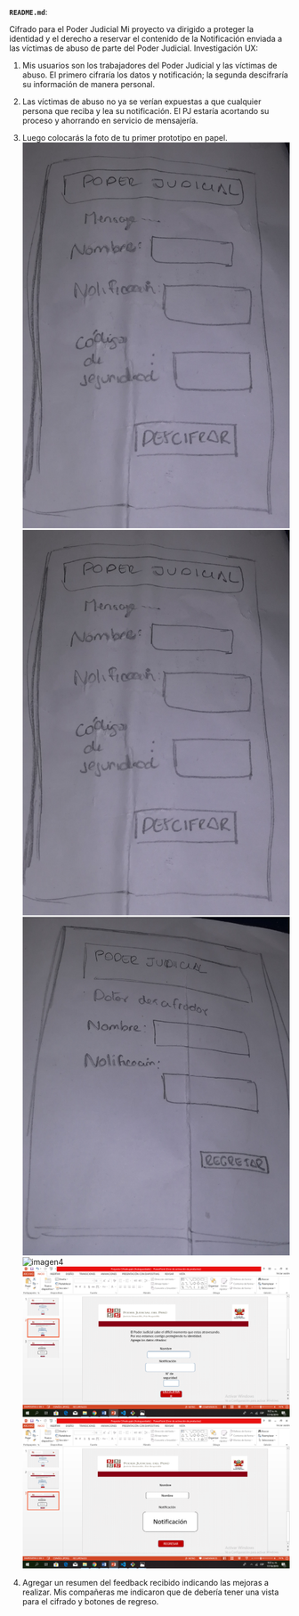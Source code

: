**`README.md`**:

Cifrado para el Poder Judicial 
Mi proyecto va dirigido a proteger la identidad y el derecho a reservar el contenido de la Notificación enviada a las víctimas de abuso de parte del Poder Judicial. 
Investigación UX:
1.	Mis usuarios son los trabajadores del Poder Judicial y las víctimas de abuso. El primero cifraría los datos y notificación; la segunda descifraría su información de manera personal.
2.	Las víctimas de abuso no ya se verían expuestas a que cualquier persona que reciba y lea su notificación.
El PJ estaría acortando su proceso y ahorrando en servicio de mensajería.


  3. Luego colocarás la foto de tu primer prototipo en papel.
 ![imagen1](imagenes/prototipopapel11.jpg)
 ![imagen2](imagenes/prototipopapel12.jpg)
 ![imagen3](imagenes/prototipopapel13.jpg)
 ![imagen4](imagenes/prototipol11.png)
 ![imagen5](imagenes/prototipo12.png)
 ![imagen6](imagenes/prototipo13.png)
  
  4. Agregar un resumen del feedback recibido indicando las mejoras a realizar.
  Mis compañeras me indicaron que de debería tener una vista para el cifrado y botones de regreso.
 
